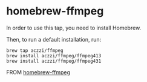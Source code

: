 # homebrew-ffmpeg

In order to use this tap, you need to install Homebrew.

Then, to run a default installation, run:

```
brew tap aczzi/ffmpeg
brew install aczzi/ffmpeg/ffmpeg413
brew install aczzi/ffmpeg/ffmpeg431
```

FROM [homebrew-ffmpeg](https://github.com/homebrew-ffmpeg/homebrew-ffmpeg/)
